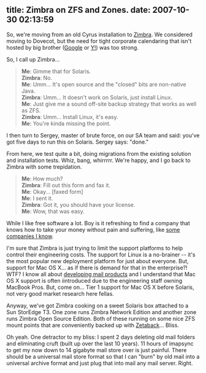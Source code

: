 title: Zimbra on ZFS and Zones.
date: 2007-10-30 02:13:59
---

<p>So, we're moving from an old Cyrus installation to <a href="http://zimbra.com/">Zimbra</a>.  We considered moving to Dovecot, but the need for tight corporate calendaring that isn't hosted by big brother (<a href="https://www.google.com/accounts/ServiceLogin?service=cl&passive=true&nui=1&continue=http%3A%2F%2Fwww.google.com%2Fcalendar%2Frender&followup=http%3A%2F%2Fwww.google.com%2Fcalendar%2Frender">Google</a> or <a href="http://yahoo.com/">Y!</a>) was too strong.</p>

<p>So, I call up Zimbra...</p>

<blockquote>
<strong>Me</strong>: Gimme that for Solaris.<br />
<strong>Zimbra</strong>: No.<br />
<strong>Me</strong>: Umm... It's open source and the "closed" bits are non-native Java.<br />
<strong>Zimbra</strong>: Umm... It doesn't work on Solaris, just install Linux.<br />
<strong>Me</strong>: Just give me a sound off-site backup strategy that works as well as ZFS.<br />
<strong>Zimbra</strong>: Umm... Install Linux, it's easy.<br />
<strong>Me</strong>: You're kinda missing the point.<br />
</blockquote>

<p>I then turn to Sergey, master of brute force, on our SA team and said: you've got five days to run this on Solaris.  Sergey says: "done."</p>

<p>From here, we test quite a bit, doing migrations from the existing solution and installation tests. Whiz, bang, whirrrrr.  We're happy, and I go back to Zimbra with some trepidation.</p>

<blockquote>
<strong>Me</strong>: How much?<br />
<strong>Zimbra</strong>: Fill out this form and fax it.<br />
<strong>Me</strong>: Okay... [faxed form]<br />
<strong>Me</strong>: I sent it.<br />
<strong>Zimbra</strong>: Got it, you should have your license.<br />
<strong>Me</strong>: Wow, that was easy.<br />
</blockquote>

<p>While I like free software a lot.  Boy is it refreshing to find a company that knows how to take your money without pain and suffering, like <a href="http://microsoft.com/">some companies I know</a>.</p>

<p>I'm sure that Zimbra is just trying to limit the support platforms to help control their engineering costs.  The support for Linux is a no-brainer -- it's the most popular new deployment platform for just about everyone.  But, support for Mac OS X... as if there is demand for that in the enterprise?!  WTF?  I know all about <a href="http://messagesystems.com/">developing mail products</a> and I understand that Mac OS X support is often iintroduced due to the engineering staff owning MacBook Pros.  But, come on... Tier 1 support for Mac OS X before Solaris, not very good market research here fellas.</p>

<p>Anyway, we've got Zimbra cooking on a sweet Solaris box attached to a Sun StorEdge T3.  One zone runs Zimbra Network Edition and another zone runs Zimbra Open Source Edition.  Both of these running on some nice ZFS mount points that are conveniently backed up with <a href="https://labs.omniti.com/trac/zetaback/">Zetaback</a>... Bliss.</p>

<p>Oh yeah.  One detractor to my bliss: I spent 2 days deleting old mail folders and eliminating cruft (built up over the last 10 years).  11 hours of imapsync to get my now down to 14 gigabyte mail store over is just painful.  There should be a universal mail store format so that I can "burn" by old mail into a universal archive format and just plug that into mail any mail server.  Right.</p>
